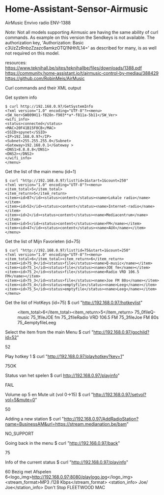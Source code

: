 # Home-Assistant-Sensor-Airmusic
AirMusic Envivo radio ENV-1388

_Note:_ 
Not all models supporting Airmusic are having the same ability of curl commands. As example on this version the Sendkeys is not available.
The authorization key, 'Authorization: Basic c3UzZzRnbzZzazc6amkzOTQ1NHh1L14=' as described for many, is as well not required on this model.

resources:
https://www.teknihall.be/sites/teknihallbe/files/downloads/1388.pdf
https://community.home-assistant.io/t/airmusic-control-by-mediau/388429
https://github.com/RobinMeis/AirMusic

Curl commands and their XML output

Get system info
```
$ curl http://192.168.0.97/GetSystemInfo          
<?xml version="1.0" encoding="UTF-8"?><menu>
<SW_Ver>SW809H11-f828n-f903**a*-f811a-5b11</SW_Ver>
<wifi_info>
<status>connected</status>
<MAC>20F41B15F0CB</MAC>
<SSID>spynet</SSID>
<IP>192.168.0.97</IP>
<Subnet>255.255.255.0</Subnet>
<Gateway>192.168.0.1</Gateway >
<DNS1>8.8.8.8</DNS1>
<DNS2></DNS2>
</wifi_info>
</menu>
```

Get the list of the main menu (id=1)
```
$ curl "http://192.168.0.97/list?id=1&start=1&count=250"
<?xml version="1.0" encoding="UTF-8"?><menu>
<item_total>5</item_total>
<item_return>5</item_return>
<item><id>87</id><status>content</status><name>Lokale radio</name></item>
<item><id>52</id><status>content</status><name>Internet-radio</name></item>
<item><id>2</id><status>content</status><name>Mediacentrum</name></item>
<item><id>5</id><status>content</status><name>FM</name></item>
<item><id>47</id><status>content</status><name>AUX</name></item>
</menu>
```

Get the list of Mijn Favorieten (id=75)
```
$ curl "http://192.168.0.97/list?id=75&start=1&count=250"
<?xml version="1.0" encoding="UTF-8"?><menu>
<item_total>6</item_total><item_return>6</item_return>
<item><id>75_0</id><status>file</status><name>Q-music</name></item>
<item><id>75_1</id><status>file</status><name>JOE fm</name></item>
<item><id>75_2</id><status>file</status><name>Radio VRD 106.5 FM</name></item>
<item><id>75_3</id><status>file</status><name>Joe FM 80s</name></item>
<item><id>75_4</id><status>emptyfile</status><name>Leeg</name></item>
<item><id>75_5</id><status>emptyfile</status><name>Leeg</name></item>
</menu>
```
Get the list of HotKeys (id=75)
$ curl "http://192.168.0.97/hotkeylist"
<?xml version="1.0" encoding="UTF-8"?><menu>
<item_total>6</item_total><item_return>5</item_return>
<item><id>75_0</id><status>file</status><name>Q-music</name></item>
<item><id>75_1</id><status>file</status><name>JOE fm</name></item>
<item><id>75_2</id><status>file</status><name>Radio VRD 106.5 FM</name></item>
<item><id>75_3</id><status>file</status><name>Joe FM 80s</name></item>
<item><id>75_4</id><status>emptyfile</status><name>Leeg</name></item>
</menu

Select the item from the main Menu
$ curl "http://192.168.0.97/gochild?id=52"
<?xml version="1.0" encoding="UTF-8"?><result><id>52</id></result>

Play hotkey 1
$ curl "http://192.168.0.97/playhotkey?key=1"           
<?xml version="1.0" encoding="UTF-8"?><result><id>75</id><rt>OK</rt></result>

Status van het spelen
$ curl http://192.168.0.97/playinfo"
<?xml version="1.0" encoding="UTF-8"?><result>FAIL</result>

Volume op 5 en Mute uit (vol 0->15)
$ curl "http://192.168.0.97/setvol?vol=5&mute=0"
<?xml version="1.0" encoding="UTF-8"?><result><vol>5</vol><mute>0</mute></result>

Adding a new station
$ curl "http://192.168.0.97/AddRadioStation?name=BusinessAM&url=https://stream.medianation.be/bam"
<?xml version="1.0" encoding="UTF-8"?><result><rt>NO_SUPPORT</rt></result>

Going back in the menu
$ curl "http://192.168.0.97/back"                        
<?xml version="1.0" encoding="UTF-8"?><result><id>75</id></result>

Info of the current status
$ curl "http://192.168.0.97/playinfo"                    
<?xml version="1.0" encoding="UTF-8"?><result>
<vol>6</vol><mute>0</mute>
<status>Bezig met Afspelen</status>
<sid>6</sid><logo_img>http://192.168.0.97:8080/playlogo.jpg</logo_img>
<stream_format>MP3 /128 Kbps</stream_format>
<station_info> Joe/ Joe</station_info>
<song>Don't Stop</song>
<artist>FLEETWOOD MAC</artist>
</result>
